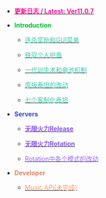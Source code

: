 - [**<font color="#FF1199">更新日志 / Latest: Ver11.0.7</font>**](docs/changelog.md)

- **<font color="#00BB33">Introduction</font>**

  - [<font color="#33CCAA">连杀奖励和GUI菜单</font>](docs/killstreak.md)

  - [<font color="#33CCAA">铁驭个人护盾</font>](docs/pilotshield.md)

  - [<font color="#33CCAA">一代训牛术和电池机制</font>](docs/rodeo.md)

  - [<font color="#33CCAA">原版泰坦的改动</font>](docs/vanillatitan.md)

  - [<font color="#33CCAA">七个客制化泰坦</font>](docs/modifytitan.md)


- **<font color="#3344DD">Servers</font>**

  - [**<font color="#8855EE">无限火力Release</font>**](docs/release.md)

  - [**<font color="#8855EE">无限火力Rotation</font>**](docs/rotation.md)

  - [<font color="#9966FF">Rotation中各个模式的改动</font>](docs/gamemode.md)

- **<font color="#DD8866">Developer</font>**

  - [<font color="#FF9966">Music API(未完成)</font>](dev/musicapi.md)
